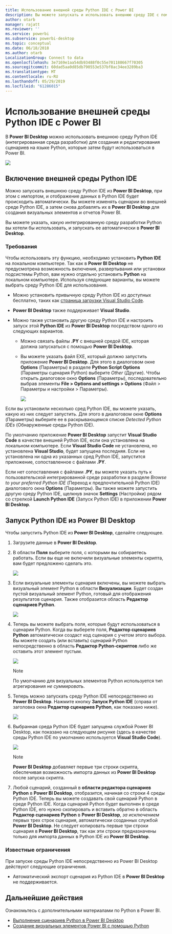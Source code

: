 ```yaml
---
title: Использование внешней среды Python IDE с Power BI
description: Вы можете запускать и использовать внешнюю среду IDE с помощью Power BI.
author: otarb
manager: rajatt
ms.reviewer: ''
ms.service: powerbi
ms.subservice: powerbi-desktop
ms.topic: conceptual
ms.date: 06/18/2018
ms.author: otarb
LocalizationGroup: Connect to data
ms.openlocfilehash: 3e7169e1aa54db93488f0c55e701188667f70305
ms.sourcegitcommit: 60dad5aa0d85db790553e537bf8ac34ee3289ba3
ms.translationtype: MT
ms.contentlocale: ru-RU
ms.lasthandoff: 05/29/2019
ms.locfileid: "61286015"
---
```

# <a name="use-an-external-python-ide-with-power-bi"></a>Использование внешней среды Python IDE с Power BI
В **Power BI Desktop** можно использовать внешнюю среду Python IDE (интегрированная среда разработки) для создания и редактирования сценариев на языке Python, которые затем будут использоваться в Power BI.

![](media/desktop-python-ide/python-ide-1.png)

## <a name="enable-an-external-python-ide"></a>Включение внешней среды Python IDE
Можно запускать внешнюю среду Python IDE из **Power BI Desktop**, при этом с импортом, и отображение данных в Python IDE будет происходить автоматически. Вы можете изменять сценарии во внешней среде Python IDE, а затем снова добавлять их в **Power BI Desktop** для создания визуальных элементов и отчетов Power BI.

Вы можете указать, какую интегрированную среду разработки Python вы хотели бы использовать, и запускать ее автоматически в **Power BI Desktop**.

### <a name="requirements"></a>Требования
Чтобы использовать эту функцию, необходимо установить **Python IDE** на локальном компьютере. Так как в **Power BI Desktop** не предусмотрена возможность включения, развертывания или установки подсистемы Python, вам нужно отдельно установить **Python** на локальном компьютере. Используя следующие варианты, вы можете выбрать среду Python IDE для использования.

* Можно установить привычную среду Python IDE из доступных бесплатно, таких как [страница загрузки Visual Studio Code](https://code.visualstudio.com/download/).
* **Power BI Desktop** также поддерживает **Visual Studio**.
* Можно также установить другую среду Python IDE и настроить запуск этой **Python IDE** из **Power BI Desktop** посредством одного из следующих вариантов.
  
  * Можно связать файлы **.PY** с внешней средой IDE, которая должна запускаться с помощью **Power BI Desktop**.
  * Вы можете указать файл EXE, который должно запустить приложение **Power BI Desktop**. Для этого в диалоговом окне **Options** (Параметры) в разделе **Python Script Options** (Параметры сценария Python) выберите *Other* (Другие). Чтобы открыть диалоговое окно **Options** (Параметры), последовательно выбрав элементы **File > Options and settings > Options** (Файл > Параметры и настройки > Параметры).
    
    ![](media/desktop-python-ide/python-ide-2.png)

Если вы установили несколько сред Python IDE, вы можете указать, какую из них следует запустить. Для этого в диалоговом окне **Options** (Параметры) выберите ее в раскрывающемся списке *Detected Python IDEs* (Обнаруженные среды Python IDE).

По умолчанию приложение **Power BI Desktop** запустит **Visual Studio Code** в качестве внешней Python IDE, если она установлена на локальном компьютере. Если **Visual Studio Code** не установлена, но установлена **Visual Studio**, будет запущена последняя. Если не установлена ни одна из указанных сред Python IDE, запустится приложение, сопоставленное с файлами **.PY**.

Если нет сопоставления с файлами **.PY**, вы можете указать путь к пользовательской интегрированной среде разработки в разделе *Browse to your preferred Python IDE* (Переход к предпочтительной Python IDE) диалогового окна **Options** (Параметры). Вы также можете запустить другую среду Python IDE, щелкнув значок **Settings** (Настройки) рядом со стрелкой **Launch Python IDE** (Запуск Python IDE) в приложении **Power BI Desktop**.

## <a name="launch-a-python-ide-from-power-bi-desktop"></a>Запуск Python IDE из Power BI Desktop
Чтобы запустить Python IDE из **Power BI Desktop**, сделайте следующее.

1. Загрузите данные в **Power BI Desktop**.
2. В области **Поля** выберите поля, с которыми вы собираетесь работать. Если вы еще не включили визуальные элементы скрипта, вам будет предложено сделать это.
   
   ![](media/desktop-python-ide/python-ide-3.png)
3. Если визуальные элементы сценария включены, вы можете выбрать визуальный элемент Python в области **Визуализации**. Будет создан пустой визуальный элемент Python, готовый для отображения результатов сценария. Также отобразится область **Редактор сценариев Python**.
   
   ![](media/desktop-python-ide/python-ide-4.png)
4. Теперь вы можете выбрать поля, которые будут использоваться в сценарии Python. Когда вы выберете поля, **Редактор сценариев Python** автоматически создаст код сценария с учетом этого выбора. Вы можете создать (или вставить) сценарий Python непосредственно в область **Редактор Python-скриптов** либо же оставить этот элемент пустым.
   
   ![](media/desktop-python-ide/python-ide-5.png)
   
   > [!NOTE]
   > По умолчанию для визуальных элементов Python используется тип агрегирования *не суммировать*.
   > 
   > 
5. Теперь можно запускать среду Python IDE непосредственно из **Power BI Desktop**. Нажмите кнопку **Запуск Python IDE** (справа от заголовка окна **Редактор сценариев Python**, как показано ниже).
   
   ![](media/desktop-python-ide/python-ide-6.png)
6. Выбранная среда Python IDE будет запущена службой Power BI Desktop, как показано на следующем рисунке (здесь в качестве среды Python IDE по умолчанию используется **Visual Studio Code**).
   
   ![](media/desktop-python-ide/python-ide-7.png)
   
   > [!NOTE]
   > **Power BI Desktop** добавляет первые три строки скрипта, обеспечивая возможность импорта данных из **Power BI Desktop** после запуска скрипта.
   > 
   > 
7. Любой сценарий, созданный в **области редактора сценариев Python** в **Power BI Desktop**, отобразится, начиная со строки 4 среды Python IDE. Теперь вы можете создавать свой сценарий Python в среде Python IDE. Когда сценарий Python будет выполнен в среде Python IDE, его нужно скопировать и вставить обратно в область **Редактор сценариев Python** в **Power BI Desktop**, *за исключением* первых трех строк сценария, автоматически созданных службой **Power BI Desktop**. Не следует копировать первые три строки сценария в **Power BI Desktop**, так как эти строки предназначены только для импорта данных в Python IDE из **Power BI Desktop**.

### <a name="known-limitations"></a>Известные ограничения
При запуске среды Python IDE непосредственно из Power BI Desktop действуют следующие ограничения.

* Автоматический экспорт сценария из Python IDE в **Power BI Desktop** не поддерживается.

## <a name="next-steps"></a>Дальнейшие действия
Ознакомьтесь с дополнительными материалами по Python в Power BI.

* [Выполнение сценариев Python в Power BI Desktop](desktop-python-scripts.md)
* [Создание визуальных элементов Power BI с помощью Python](desktop-python-visuals.md)

